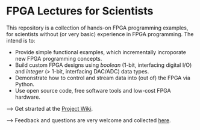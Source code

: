 # FPGA Lectures for Scientists
This repository is a collection of hands-on FPGA programming examples, for scientists without (or very basic) experience in FPGA programming. The intend is to:
* Provide simple functional examples, which incrementally incroporate new FPGA programming concepts. 
* Build custom FPGA designs using *boolean* (1-bit, interfacing digital I/O) and *integer* (> 1-bit, interfacing DAC/ADC) data types.
* Demonstrate how to control and stream data into (out of) the FPGA via Python.
* Use open source code, free software tools and low-cost FPGA hardware.  

--> Get strarted at the [Project Wiki](https://github.com/dspsandbox/FPGA-Lectures-for-Scientists/wiki).

--> Feedback and questions are very welcome and collected [here](https://github.com/dspsandbox/FPGA-Lectures-for-Scientists/issues).

